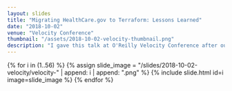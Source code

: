 ```yaml
---
layout: slides
title: "Migrating HealthCare.gov to Terraform: Lessons Learned"
date: "2018-10-02"
venue: "Velocity Conference"
thumbnail: "/assets/2018-10-02-velocity-thumbnail.png"
description: "I gave this talk at O'Reilly Velocity Conference after our team completed a major migration to Terraform for three critical production systems at HealthCare.gov. All these systems were hosted on AWS. We had previously used Cloudformation since 2014. This talk considers the relative tradeoffs of each tool, and what we learned in the process of our migration. I lost the speaker notes, so I only have the slides for this talk. I like to use a lot of gifs in my talks which don't always come through in the slide images."
---
```


{% for i in (1..56) %}
  {% assign slide_image = "/slides/2018-10-02-velocity/velocity-" | append: i | append: ".png" %}
  {% include slide.html id=i image=slide_image %}
{% endfor %} 
